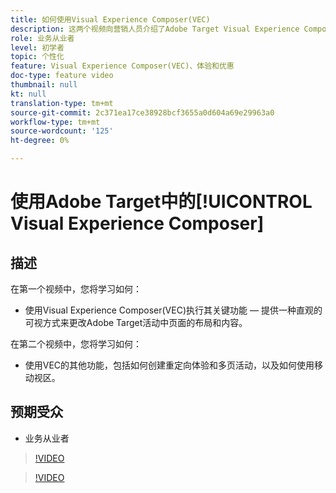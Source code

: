 ```yaml
---
title: 如何使用Visual Experience Composer(VEC)
description: 这两个视频向营销人员介绍了Adobe Target Visual Experience Composer(VEC)。 观看这些视频，了解如何使用VEC创建活动。
role: 业务从业者
level: 初学者
topic: 个性化
feature: Visual Experience Composer(VEC)、体验和优惠
doc-type: feature video
thumbnail: null
kt: null
translation-type: tm+mt
source-git-commit: 2c371ea17ce38928bcf3655a0d604a69e29963a0
workflow-type: tm+mt
source-wordcount: '125'
ht-degree: 0%

---
```



# 使用Adobe Target中的[!UICONTROL  Visual Experience Composer]

## 描述

在第一个视频中，您将学习如何：

* 使用Visual Experience Composer(VEC)执行其关键功能 — 提供一种直观的可视方式来更改Adobe Target活动中页面的布局和内容。

在第二个视频中，您将学习如何：

* 使用VEC的其他功能，包括如何创建重定向体验和多页活动，以及如何使用移动视区。

## 预期受众

* 业务从业者

>[!VIDEO](https://video.tv.adobe.com/v/17399/?quality=12)

>[!VIDEO](https://video.tv.adobe.com/v/17401/?quality=12)
